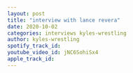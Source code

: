 ```yaml
---
layout: post
title: "interview with lance revera"
date: 2020-10-02
categories: interviews kyles-wrestling
author: kyles-wrestling
spotify_track_id: 
youtube_video_id: jNC6SohiSx4
apple_track_id: 
---
```

